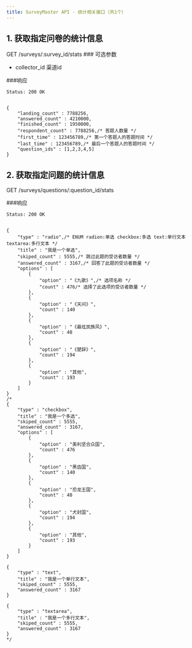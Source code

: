 ```yaml
---
title: SurveyMaster API - 统计相关接口（共1个）
---
```


  
<h2 id="p1">1. 获取指定问卷的统计信息</h2>
	GET /surveys/:survey_id/stats
### 可选参数

* collector\_id	渠道id

###响应
<pre class="headers">
<code>Status: 200 OK
</code></pre>
<pre class="highlight">
<code class="language-javascript">
{
	"landing_count" : 7788256,
	"answered_count" : 4210000,
	"finished_count" : 1950000,
	"respondent_count" : 7788256,/* 答题人数量 */
	"first_time" : 123456789,/* 第一个答题人的答题时间 */
	"last_time" : 123456789,/* 最后一个答题人的答题时间 */
	"question_ids" : [1,2,3,4,5]
}
</code></pre>

<h2 id="p2">2. 获取指定问题的统计信息</h2>
	GET /surveys/questions/:question_id/stats

###响应
<pre class="headers">
<code>Status: 200 OK
</code></pre>
<pre class="highlight">
<code class="language-javascript">
{
	"type" : "radio",/* ENUM radion:单选 checkbox:多选 text:单行文本 textarea:多行文本 */
	"title" : "我是一个单选",
	"skiped_count" : 5555,/* 跳过此题的受访者数量 */
	"answered_count" : 3167,/* 回答了此题的受访者数量 */
	"options" : [
		{
			"option" : "《九歌》",/* 选项名称 */
			"count" : 476/* 选择了此选项的受访者数量 */
		},
		{
			"option" : "《天问》",
			"count" : 140
		},
		{
			"option" : "《最炫民族风》",
			"count" : 48
		},
		{
			"option" : "《楚辞》",
			"count" : 194
		},
		{
			"option" : "其他",
			"count" : 193
		}
	]
}
/*
{
	"type" : "checkbox",
	"title" : "我是一个多选",
	"skiped_count" : 5555,
	"answered_count" : 3167,
	"options" : [
		{
			"option" : "美利坚合众国",
			"count" : 476
		},
		{
			"option" : "黑齿国",
			"count" : 140
		},
		{
			"option" : "恐龙王国",
			"count" : 48
		},
		{
			"option" : "犬封国",
			"count" : 194
		},
		{
			"option" : "其他",
			"count" : 193
		}
	]
}

{
	"type" : "text",
	"title" : "我是一个单行文本",
	"skiped_count" : 5555,
	"answered_count" : 3167
}

{
	"type" : "textarea",
	"title" : "我是一个多行文本",
	"skiped_count" : 5555,
	"answered_count" : 3167
}
*/
</code></pre>

